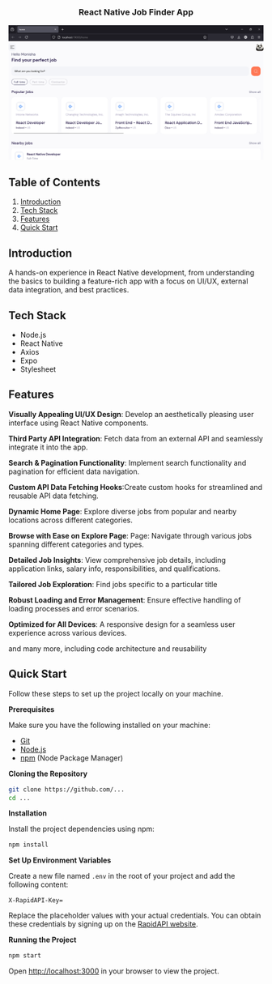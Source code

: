 <div align="center">
  <h3 align="center">React Native Job Finder App</h3>
</div>

![Demo Image](assets/demo.png)

## <a name="table">Table of Contents</a>

1. [Introduction](#introduction)
2. [Tech Stack](#tech-stack)
3. [Features](#features)
4. [Quick Start](#quick-start)

## <a name="introduction">Introduction</a>

A hands-on experience in React Native development, from understanding the basics to building a feature-rich app with a focus on UI/UX, external data integration, and best practices.

## <a name="tech-stack">Tech Stack</a>

- Node.js
- React Native
- Axios
- Expo
- Stylesheet

## <a name="features">Features</a>

**Visually Appealing UI/UX Design**: Develop an aesthetically pleasing user interface using React Native components.

**Third Party API Integration**: Fetch data from an external API and seamlessly integrate it into the app.

**Search & Pagination Functionality**: Implement search functionality and pagination for efficient data navigation.

**Custom API Data Fetching Hooks**:Create custom hooks for streamlined and reusable API data fetching.

**Dynamic Home Page**: Explore diverse jobs from popular and nearby locations across different categories.

**Browse with Ease on Explore Page**: Page: Navigate through various jobs spanning different categories and types.

**Detailed Job Insights**: View comprehensive job details, including application links, salary info, responsibilities, and qualifications.

**Tailored Job Exploration**: Find jobs specific to a particular title

**Robust Loading and Error Management**: Ensure effective handling of loading processes and error scenarios.

**Optimized for All Devices**: A responsive design for a seamless user experience across various devices.

and many more, including code architecture and reusability

## <a name="quick-start">Quick Start</a>

Follow these steps to set up the project locally on your machine.

**Prerequisites**

Make sure you have the following installed on your machine:

- [Git](https://git-scm.com/)
- [Node.js](https://nodejs.org/en)
- [npm](https://www.npmjs.com/) (Node Package Manager)

**Cloning the Repository**

```bash
git clone https://github.com/...
cd ...
```

**Installation**

Install the project dependencies using npm:

```bash
npm install
```

**Set Up Environment Variables**

Create a new file named `.env` in the root of your project and add the following content:

```env
X-RapidAPI-Key=
```

Replace the placeholder values with your actual credentials. You can obtain these credentials by signing up on the [RapidAPI website](https://rapidapi.com/letscrape-6bRBa3QguO5/api/jsearch).

**Running the Project**

```bash
npm start
```

Open [http://localhost:3000](http://localhost:3000) in your browser to view the project.
